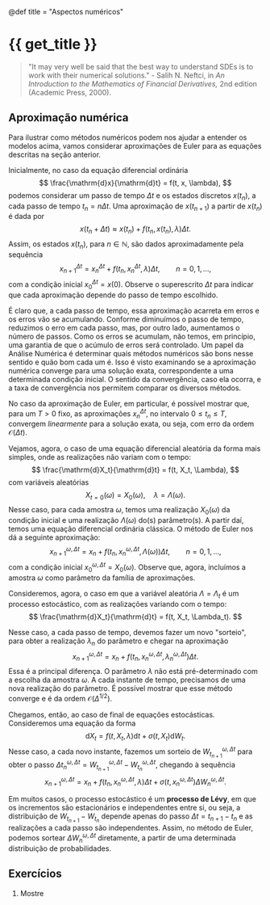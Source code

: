 @def title = "Aspectos numéricos"

# {{ get_title }}

> "It may very well be said that the best way to understand SDEs is to work with their numerical solutions." - Salih N. Neftci, in *An Introduction to the Mathematics of Financial Derivatives,* 2nd edition (Academic Press, 2000).

## Aproximação numérica

Para ilustrar como métodos numéricos podem nos ajudar a entender os modelos acima, vamos considerar aproximações de Euler para as equações descritas na seção anterior.

Inicialmente, no caso da equação diferencial ordinária
$$
\frac{\mathrm{d}x}{\mathrm{d}t} = f(t, x, \lambda),
$$
podemos considerar um passo de tempo $\Delta t$ e os estados discretos $x(t_n)$, a cada passo de tempo $t_n = n\Delta t$. Uma aproximação de $x(t_{n+1})$ a partir de $x(t_n)$ é dada por
$$
x(t_n + \Delta t) \approx x(t_n) + f(t_n, x(t_n), \lambda)\Delta t.
$$
Assim, os estados $x(t_n)$, para $n\in \mathbb{N}$, são dados aproximadamente pela sequência
$$
x_{n+1}^{\Delta t} = x_n^{\Delta t} + f(t_n, x_n^{\Delta t}, \lambda)\Delta t, \qquad n = 0, 1, \ldots,
$$
com a condição inicial $x_0^{\Delta t} = x(0)$. Observe o superescrito $\Delta t$ para indicar que cada aproximação depende do passo de tempo escolhido.

É claro que, a cada passo de tempo, essa aproximação acarreta em erros e os erros vão se acumulando. Conforme diminuímos o passo de tempo, reduzimos o erro em cada passo, mas, por outro lado, aumentamos o número de passos. Como os erros se acumulam, não temos, em princípio, uma garantia de que o acúmulo de erros será controlado. Um papel da Análise Numérica é determinar quais métodos numéricos são bons nesse sentido e quão bom cada um é. Isso é visto examinando se a aproximação numérica converge para uma solução exata, correspondente a uma determinada condição inicial. O sentido da convergência, caso ela ocorra, e a taxa de convergência nos permitem comparar os diversos métodos.

No caso da aproximação de Euler, em particular, é possível mostrar que, para um $T>0$ fixo, as aproximações $x_n^{\Delta t}$, no intervalo $0\leq t_n \leq T$, convergem *linearmente* para a solução exata, ou seja, com erro da ordem $\mathcal{O}(\Delta t)$.

Vejamos, agora, o caso de uma equação diferencial aleatória da forma mais simples, onde as realizações não variam com o tempo:
$$
\frac{\mathrm{d}X_t}{\mathrm{d}t} = f(t, X_t, \Lambda),
$$
com variáveis aleatórias
$$
X_{t = 0}(\omega) = X_0(\omega), \quad \lambda = \Lambda(\omega).
$$
Nesse caso, para cada amostra $\omega$, temos uma realização $X_0(\omega)$ da condição inicial e uma realização $\Lambda(\omega)$ do(s) parâmetro(s). A partir daí, temos uma equação diferencial ordinária clássica. O método de Euler nos dá a seguinte aproximação:
$$
x_{n+1}^{\omega, \Delta t} = x_n + f(t_n, x_n^{\omega, \Delta t}, \Lambda(\omega))\Delta t, \qquad n = 0, 1, \ldots,
$$
com a condição inicial $x_0^{\omega, \Delta t} = X_0(\omega)$. Observe que, agora, incluímos a amostra $\omega$ como parâmetro da família de aproximações.

Consideremos, agora, o caso em que a variável aleatória $\Lambda = \Lambda_t$ é um processo estocástico, com as realizações variando com o tempo:
$$
\frac{\mathrm{d}X_t}{\mathrm{d}t} = f(t, X_t, \Lambda_t).
$$

Nesse caso, a cada passo de tempo, devemos fazer um novo "sorteio", para obter a realização $\lambda_n$ do parâmetro e chegar na aproximação
$$
x_{n+1}^{\omega, \Delta t} = x_n + f(t_n, x_n^{\omega, \Delta t}, \lambda_n^{\omega, \Delta t})\Delta t.
$$
Essa é a principal diferença. O parâmetro $\lambda$ não está pré-determinado com a escolha da amostra $\omega$. A cada instante de tempo, precisamos de uma nova realização do parâmetro. É possível mostrar que esse método converge e é da ordem $\mathcal{O}(\Delta^{1/2})$.

Chegamos, então, ao caso de final de equações estocásticas. Consideremos uma equação da forma
$$
\mathrm{d}X_t = f(t, X_t, \lambda)\mathrm{d}t + \sigma(t, X_t)\mathrm{d}W_t.
$$
Nesse caso, a cada novo instante, fazemos um sorteio de $W_{t_{n+1}}^{\omega, \Delta t}$ para obter o passo $\Delta t_n^{\omega, \Delta t} = W_{t_{n+1}}^{\omega, \Delta t} - W_{t_n}^{\omega, \Delta t}$, chegando à sequência
$$
x_{n+1}^{\omega, \Delta t} = x_n + f(t_n, x_n^{\omega, \Delta t}, \lambda)\Delta t + \sigma(t, x_n^{\omega, \Delta t})\Delta W_n^{\omega, \Delta t}.
$$

Em muitos casos, o processo estocástico é um **processo de Lévy**, em que os incrementos são estacionários e independentes entre si, ou seja, a distribuição de $W_{t_{n+1}} - W_{t_n}$ depende apenas do passo $\Delta t = t_{n+1} - t_n$ e as realizações a cada passo são independentes. Assim, no método de Euler, podemos sortear $\Delta W_n^{\omega, \Delta t}$ diretamente, a partir de uma determinada distribuição de probabilidades.

## Exercícios

1. Mostre